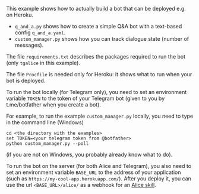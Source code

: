 This example shows how to actually build a bot that can be deployed e.g. on Heroku.

- `q_and_a.py` shows how to create a simple Q&A bot with a text-based config `q_and_a.yaml`.
- `custom_manager.py` shows how you can track dialogue state (number of messages).

The file `requirements.txt` describes the packages required to run the bot (only `tgalice` in this example).

The file `Procfile` is needed only for Heroku: it shows what to run when your bot is deployed.

To run the bot locally (for Telegram only), you need to set an environment variable `TOKEN` 
to the token of your Telegram bot (given to you by t.me/botfather when you create a bot).

For example, to run the example `custom_manager.py` locally, you need to type in the command line (Windows)
```
cd <the directory with the examples>
set TOKEN=<your telegram token from @botfather>
python custom_manager.py --poll
```
(if you are not on Windows, you probably already know what to do).

To run the bot on the server (for both Alice and Telegram), you also need to set an environment variable `BASE_URL`
to the address of your application (such as `https://my-cool-app.herokuapp.com/`). 
After you deploy it, you can use the url `<BASE_URL>/alice/` as a webhook for an 
[Alice skill](https://tech.yandex.ru/dialogs/alice/).
